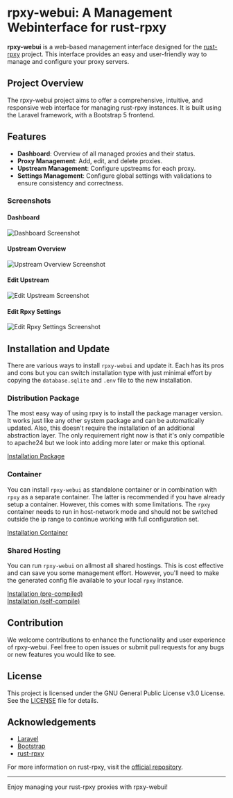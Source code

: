 # rpxy-webui: A Management Webinterface for rust-rpxy

**rpxy-webui** is a web-based management interface designed for the [rust-rpxy](https://github.com/junkurihara/rust-rpxy) project. This interface provides an easy and user-friendly way to manage and configure your proxy servers.

## Project Overview

The rpxy-webui project aims to offer a comprehensive, intuitive, and responsive web interface for managing rust-rpxy instances. It is built using the Laravel framework, with a Bootstrap 5 frontend.

## Features

- **Dashboard**: Overview of all managed proxies and their status.
- **Proxy Management**: Add, edit, and delete proxies.
- **Upstream Management**: Configure upstreams for each proxy.
- **Settings Management**: Configure global settings with validations to ensure consistency and correctness.

### Screenshots

#### Dashboard
![Dashboard Screenshot](https://github.com/Gamerboy59/rpxy-webui/assets/1812977/8ff9f855-f8e2-4fd8-93f2-a4f84d2d7b21)

#### Upstream Overview
![Upstream Overview Screenshot](https://github.com/Gamerboy59/rpxy-webui/assets/1812977/a8aea3a9-16c1-428f-9a1a-9845ba66071a)

#### Edit Upstream
![Edit Upstream Screenshot](https://github.com/Gamerboy59/rpxy-webui/assets/1812977/58738fc3-3f37-4769-ab1f-209aba490bb2)

#### Edit Rpxy Settings
![Edit Rpxy Settings Screenshot](https://github.com/Gamerboy59/rpxy-webui/assets/1812977/b7761df4-d045-4a20-b75c-6f6ecfb9cc7d)



## Installation and Update

There are various ways to install `rpxy-webui` and update it. Each has its pros and cons but you can switch installation type with just minimal effort by copying the `database.sqlite` and `.env` file to the new installation.

### Distribution Package

The most easy way of using rpxy is to install the package manager version. It works just like any other system package and can be automatically updated. Also, this doesn't require the installation of an additional abstraction layer. The only requirement right now is that it's only compatible to apache24 but we look into adding more later or make this optional.

[Installation Package](https://github.com/Gamerboy59/rpxy-webui/wiki/Installation-and-Update#distribution-package)

### Container

You can install `rpxy-webui` as standalone container or in combination with `rpxy` as a separate container. The latter is recommended if you have already setup a container. However, this comes with some limitations. The `rpxy` container needs to run in host-network mode and should not be switched outside the ip range to continue working with full configuration set.

[Installation Container](https://github.com/Gamerboy59/rpxy-webui/wiki/Installation-and-Update#container)

### Shared Hosting

You can run `rpxy-webui` on allmost all shared hostings. This is cost effective and can save you some management effort. However, you'll need to make the generated config file available to your local `rpxy` instance.

[Installation (pre-compiled)](https://github.com/Gamerboy59/rpxy-webui/wiki/Installation-and-Update#installation-pre-compiled)  
[Installation (self-compile)](https://github.com/Gamerboy59/rpxy-webui/wiki/Installation-and-Update#installation-self-compile)

## Contribution

We welcome contributions to enhance the functionality and user experience of rpxy-webui. Feel free to open issues or submit pull requests for any bugs or new features you would like to see.

## License

This project is licensed under the GNU General Public License v3.0 License. See the [LICENSE](LICENSE) file for details.

## Acknowledgements

- [Laravel](https://laravel.com/)
- [Bootstrap](https://getbootstrap.com/)
- [rust-rpxy](https://github.com/junkurihara/rust-rpxy)

For more information on rust-rpxy, visit the [official repository](https://github.com/junkurihara/rust-rpxy).

---

Enjoy managing your rust-rpxy proxies with rpxy-webui!
